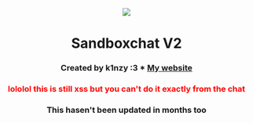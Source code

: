 <div align="center">
<img src="https://upload.wikimedia.org/wikipedia/commons/6/6a/Glossy_3d_blue_chat.png">
<h1>Sandboxchat V2</h1>
<h3>Created by k1nzy :3 * <a href="http://opensourcewho.github.io">My website</a></h3>
  <h3 style="color: red;">lololol this is still xss but you can't do it exactly from the chat</h3>
  <h3>This hasen't been updated in months too</h3>
</div>
